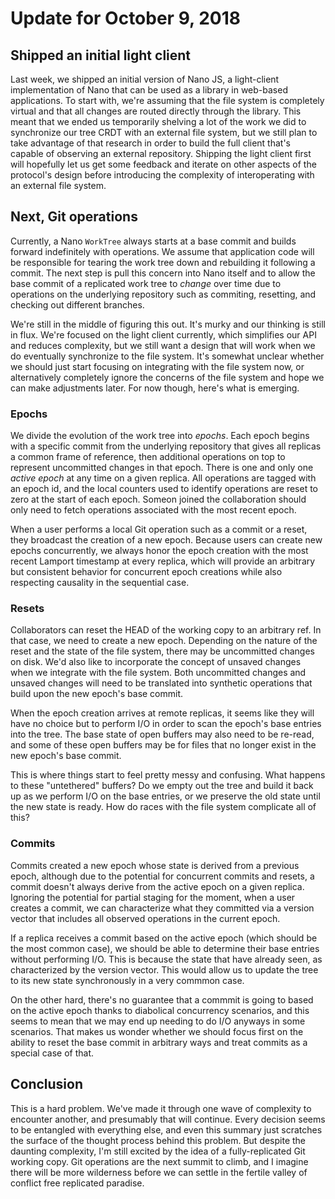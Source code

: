 # Update for October 9, 2018

## Shipped an initial light client

Last week, we shipped an initial version of Nano JS, a light-client implementation of Nano that can be used as a library in web-based applications. To start with, we're assuming that the file system is completely virtual and that all changes are routed directly through the library. This meant that we ended us temporarily shelving a lot of the work we did to synchronize our tree CRDT with an external file system, but we still plan to take advantage of that research in order to build the full client that's capable of observing an external repository. Shipping the light client first will hopefully let us get some feedback and iterate on other aspects of the protocol's design before introducing the complexity of interoperating with an external file system.

## Next, Git operations

Currently, a Nano `WorkTree` always starts at a base commit and builds forward indefinitely with operations. We assume that application code will be responsible for tearing the work tree down and rebuilding it following a commit. The next step is pull this concern into Nano itself and to allow the base commit of a replicated work tree to *change* over time due to operations on the underlying repository such as commiting, resetting, and checking out different branches.

We're still in the middle of figuring this out. It's murky and our thinking is still in flux. We're focused on the light client currently, which simplifies our API and reduces complexity, but we still want a design that will work when we do eventually synchronize to the file system. It's somewhat unclear whether we should just start focusing on integrating with the file system now, or alternatively completely ignore the concerns of the file system and hope we can make adjustments later. For now though, here's what is emerging.

### Epochs

We divide the evolution of the work tree into *epochs*. Each epoch begins with a specific commit from the underlying repository that gives all replicas a common frame of reference, then additional operations on top to represent uncommitted changes in that epoch. There is one and only one *active epoch* at any time on a given replica. All operations are tagged with an epoch id, and the local counters used to identify operations are reset to zero at the start of each epoch. Someon joined the collaboration should only need to fetch operations associated with the most recent epoch.

When a user performs a local Git operation such as a commit or a reset, they broadcast the creation of a new epoch. Because users can create new epochs concurrently, we always honor the epoch creation with the most recent Lamport timestamp at every replica, which will provide an arbitrary but consistent behavior for concurrent epoch creations while also respecting causality in the sequential case.

### Resets

Collaborators can reset the HEAD of the working copy to an arbitrary ref. In that case, we need to create a new epoch. Depending on the nature of the reset and the state of the file system, there may be uncommitted changes on disk. We'd also like to incorporate the concept of unsaved changes when we integrate with the file system. Both uncommitted changes and unsaved changes will need to be translated into synthetic operations that build upon the new epoch's base commit.

When the epoch creation arrives at remote replicas, it seems like they will have no choice but to perform I/O in order to scan the epoch's base entries into the tree. The base state of open buffers may also need to be re-read, and some of these open buffers may be for files that no longer exist in the new epoch's base commit.

This is where things start to feel pretty messy and confusing. What happens to these "untethered" buffers? Do we empty out the tree and build it back up as we perform I/O on the base entries, or we preserve the old state until the new state is ready. How do races with the file system complicate all of this?

### Commits

Commits created a new epoch whose state is derived from a previous epoch, although due to the potential for concurrent commits and resets, a commit doesn't always derive from the active epoch on a given replica. Ignoring the potential for partial staging for the moment, when a user creates a commit, we can characterize what they committed via a version vector that includes all observed operations in the current epoch.

If a replica receives a commit based on the active epoch (which should be the most common case), we should be able to determine their base entries without performing I/O. This is because the state that have already seen, as characterized by the version vector. This would allow us to update the tree to its new state synchronously in a very commmon case.

On the other hard, there's no guarantee that a commmit is going to based on the active epoch thanks to diabolical concurrency scenarios, and this seems to mean that we may end up needing to do I/O anyways in some scenarios. That makes us wonder whether we should focus first on the ability to reset the base commit in arbitrary ways and treat commits as a special case of that.

## Conclusion

This is a hard problem. We've made it through one wave of complexity to encounter another, and presumably that will continue. Every decision seems to be entangled with everything else, and even this summary just scratches the surface of the thought process behind this problem. But despite the daunting complexity, I'm still excited by the idea of a fully-replicated Git working copy. Git operations are the next summit to climb, and I imagine there will be more wilderness before we can settle in the fertile valley of conflict free replicated paradise.
